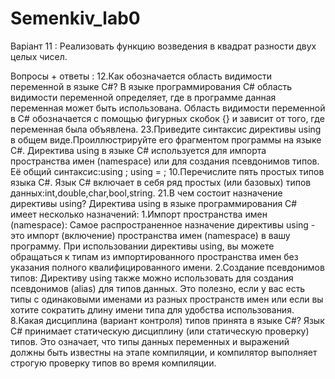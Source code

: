 # Semenkiv_lab0
 Варіант 11 : Реализовать функцию возведения в квадрат разности двух целых
чисел.

  Вопросы + ответы :
  12.Как обозначается область видимости переменной в языке C#?
  В языке программирования C# область видимости переменной определяет, где в программе данная переменная может быть использована. Область видимости переменной в C# обозначается с помощью фигурных скобок {} и зависит от того, где переменная была объявлена. 
  23.Приведите синтаксис директивы using в общем виде.Проиллюстрируйте его фрагментом программы на языке C#.
Директива using в языке C# используется для импорта пространства имен (namespace) или для создания псевдонимов типов. Её общий синтаксис:using <namespace>;
using <alias> = <fully-qualified-type-name>;
  10.Перечислите пять простых типов языка C#.
  Язык C# включает в себя ряд простых (или базовых) типов данных:int,double,char,bool,string.
  21.В чем состоит назначение директивы using?
  Директива using в языке программирования C# имеет несколько назначений:
  1.Импорт пространства имен (namespace): Самое распространенное назначение директивы using - это импорт (включение) пространства имен (namespace) в вашу программу. При использовании директивы using, вы можете обращаться к типам из импортированного пространства имен без указания полного квалифицированного имени.
  2.Создание псевдонимов типов: Директиву using также можно использовать для создания псевдонимов (alias) для типов данных. Это полезно, если у вас есть типы с одинаковыми именами из разных пространств имен или если вы хотите сократить длину имени типа для удобства использования.
  8.Какая дисциплина (вариант контроля) типов принята в языке C#?
  Язык C# принимает статическую дисциплину (или статическую проверку) типов. Это означает, что типы данных переменных и выражений должны быть известны на этапе компиляции, и компилятор выполняет строгую проверку типов во время компиляции. 
